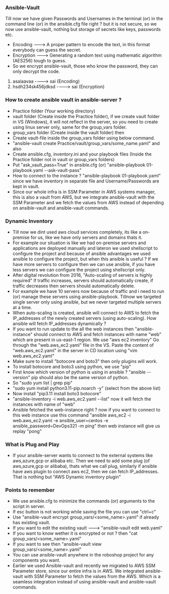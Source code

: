### Ansible-Vault
Till now we have given Passwords and Usernames in the terminal (or) in the command line (or) in the ansible.cfg file right ? but it is not secure, so we now use ansible-vault, nothing but storage of secrets like keys, passwords etc. 
- Encoding ---> A proper pattern to encode the text, in this format everybody can guess the secret.
- Encryption ---> Generating a random text using mathematic algorithm (AES256) tough to guess.
- So we encrypt ansible-vault, those who know the password, they can only decrypt the code.
1. asaiaavaa ----> sai (Encoding)
2. hsdh234sk456jdksd ----> sai (Encryption)

### How to create ansible vault in ansible-server ?
- Practice folder (Your working directory)
- vault folder (Create inside the Practice folder), if we create vault folder in VS (Windows), it will not
  reflect in the server, so you need to create using linux server only, same for the group_vars folder.
- group_vars folder (Create inside the vault folder) then
- Create vault-file inside the group_vars folder using below command.
- "ansible-vault create Practice/vault/group_vars/some_name.yaml" and also
- Create ansible.cfg, inventory.ini and your playbook files (Inside the Practice folder not in vault or
  group_vars folders)
- Put "ask_vault_pass=True" in ansible.cfg (or) "ansible-playbook 01-playbook.yaml --ask-vault-pass"
- How to connect to the instance ? "ansible-playbook 01-playbook.yaml" since we have inventory in
  separate file and Username/Passwords are kept in vault.
- Since our whole infra is in SSM Parameter in AWS systems manager, this is also a vault from AWS, but we
  integrate ansible-vault with the SSM Parameter and we fetch the values from AWS instead of depending on
  ansible-vault and ansible-vault commands.

### Dynamic Inventory
- Till now we dint used aws cloud services completely, its like a on-premise for us, like we have only servers
  and domains thats it.
- For example our situation is like we had on-premise servers and applications are deployed manually and
  lateron we used shellscript to configure the project and because of ansible advantages we used ansible to
  configure the project, but when this ansible is useful ? If we have more servers to configure then we can
  use ansible, if you have less servers we can configure the project using shellscript only.
- After digital revolution from 2016, "Auto-scaling of servers is highly required" If traffic increases,
  servers should automatically create, if traffic decreases then servers should automatically delete.
- For example we have 10 servers now because of traffic and i need to run (or) manage these servers using
  ansible-playbook. Tillnow we targeted single server only using ansible, but we never targeted multiple
  servers at a time.
- When auto-scaling is created, ansible will connect to AWS to fetch the IP_addresses of the newly created
  servers (using auto-scaling). How ansible will fetch IP_addresses dynamically ? 
- If you want to run update to the all the web instances then "ansible-instance" should connect to AWS and
  fetch instances with name "web" which are present in us-east-1 region. We use "aws ec2 inventory" Go
  through the "web.aws_ec2.yaml" file in the VS. Paste the content of "web.aws_ec2.yaml" in the server in CD
  location using "vim web.aws_ec2.yaml"
- Make sure to install "botocore and boto3" then only plugins will work.
- To install botocore and boto3 using python, we use "pip"
- First know which version of python is using in ansible ? "ansible --version" pip should also be the same
  version of python.
- So "sudo yum list | grep pip"
- "sudo yum install python3.11-pip.noarch -y" (select from the above list)
- Now install "pip3.11 install boto3 botocore"
- "ansible-inventory -i web.aws_ec2.yaml --list" now it will fetch the instances with name of "web"
- Ansible fetched the web-instance right ? now if you want to connect to this web instance use this command
  "ansible aws_ec2 -i web.aws_ec2.yaml -e ansible_user=centos -e ansible_password=DevOps321 -m ping" then web
  instance will give us replay "pong"

### What is Plug and Play
- If your ansible-server wants to connect to the external systems like aws,azure,gcp or alibaba etc. Then we
  need to add some plug (of aws,azure,gcp or alibaba), thats what we call plug, similarly if ansible have
  aws plugin to connect aws ec2, then we can fetch IP_addresses. That is nothing but "AWS Dynamic inventory
  plugin"

### Points to remember
- We use ansible.cfg to minimize the commands (or) arguments to the script in server.
- If esc button is not working while saving the file you can use "ctrl+c"
- Use "ansible-vault encrypt group_vars/<some_name>.yaml" if already has existing vault.
- If you want to edit the existing vault ---> "ansible-vault edit web.yaml"
- If you want to know wether it is encrypted or not ? then "cat group_vars/<some_name>.yaml"
- If you want to see then "ansible-vault view group_vars/<some_name>.yaml"
- You can use ansible-vault anywhere in the roboshop project for any components you want.
- Earlier we used Ansible-vault and recently we migrated to AWS SSM Parameter store, since our entire infra is
  in AWS. We integrated ansible-vault with SSM Parameter to fetch the values from the AWS. Which is a seamless
  integration instead of using ansible-vault and ansible-vault commands.
